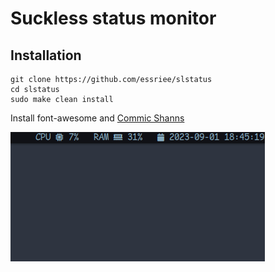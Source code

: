 # Suckless status monitor 
## Installation
```
git clone https://github.com/essriee/slstatus
cd slstatus
sudo make clean install
```
Install font-awesome and [Commic Shanns](https://github.com/shannpersand/comic-shanns)

![slstatus](img/slstatus.png)

